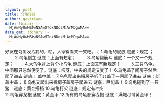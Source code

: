 ```yaml
---
layout: post
title: 乌龟传说
author: gavinkwoe
date: !binary |-
  MjAwNy0wMS0wNSAwOToxNDozMiArMDgwMA==
date_gmt: !binary |-
  MjAwNy0wMS0wNSAwMToxNDozMiArMDgwMA==
---
```

好友在Ｑ里发给我的，哈，大家看看笑一笑吧。  :)
1.乌龟的屁股 谜底：规定 ； 　　
2.乌龟倒立 谜底：上面有规定； 　　 
3.乌龟翻筋斗 谜底：一个又一个规定； 　　 
4.大乌龟背上背个小乌龟 谜底：上面又有新规定！ 　　 
5.三只乌龟，中间那只忽然便便了。谜底：哎呀，中央的规定又变了！ 
6.乌龟盖了间房子然后爬了进去 谜底： 盖中盖； 
7.乌龟爬出来把房子拆了又盖了一间爬了进去 谜底：新盖中盖； 
8.乌龟又爬出来拆房子盖房子爬进去 谜底：巨能盖！
9.乌龟碰到了一只鳖　谜底：黄金搭档 
10.乌龟打架 谜底：规定有冲突  
11.乌龟穿龙袍 谜底：黄金甲
12.所有的乌龟都穿龙袍 谜底：满城尽带黄金甲！
